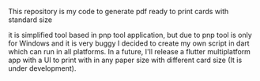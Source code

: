This repository is my code to generate pdf ready to print cards with standard size

it is simplified tool based in pnp tool application, but due to pnp tool is only for Windows and it is very buggy I decided to create my own script in dart which can run in all platforms. In a future, I'll release a flutter multiplatform app with a UI to print with in any paper size with different card size (It is under development).